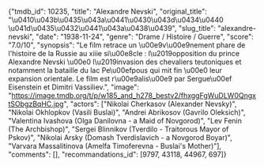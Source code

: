 {"tmdb_id": 10235, "title": "Alexandre Nevski", "original_title": "\u0410\u043b\u0435\u043a\u0441\u0430\u043d\u0434\u0440 \u041d\u0435\u0432\u0441\u043a\u0438\u0439", "slug_title": "alexandre-nevski", "date": "1938-11-24", "genre": "Drame / Histoire / Guerre", "score": "7.0/10", "synopsis": "Le film retrace un \u00e9v\u00e9nement phare de l'histoire de la Russie au xiiie si\u00e8cle : l\u2019opposition du prince Alexandre Nevski \u00e0 l\u2019invasion des chevaliers teutoniques et notamment la bataille du lac Pe\u00efpous qui mit fin \u00e0 leur expansion orientale. Le film est r\u00e9alis\u00e9 par Sergue\u00ef Eisenstein et Dimitri Vassiliev.", "image": "https://image.tmdb.org/t/p/w185_and_h278_bestv2/fhxggFgWuDLW0QngxtSObgzBqHC.jpg", "actors": ["Nikolai Cherkasov (Alexander Nevsky)", "Nikolai Okhlopkov (Vasili Buslai)", "Andrei Abrikosov (Gavrilo Oleksich)", "Valentina Ivashova (Olga Danilovna - a Maid of Novgorod)", "Lev Fenin (The Archbishop)", "Sergei Blinnikov (Tverdilo - Traitorous Mayor of Pskov)", "Nikolai Arsky (Domash Tverdislavich - a Novgorod Boyar)", "Varvara Massalitinova (Amelfa Timoferevna - Buslai's Mother)"], "comments": [], "recommandations_id": [9797, 43118, 44967, 697]}